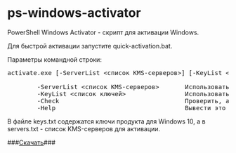 # ps-windows-activator
PowerShell Windows Activator - скрипт для активации Windows.

Для быстрой активации запустите quick-activation.bat.

Параметры командной строки:
<pre>
activate.exe [-ServerList <список KMS-серверов>] [-KeyList <список ключей>] [-Check] [-Help]

        -ServerList <список KMS-серверов>       Использовать указанный файл со списком KMS-серверов.
        -KeyList <список ключей>                Использовать указанный файл со списком ключей.
        -Check                                  Проверить, активирована ли Windows. Возвращает код выхода 0, если система активирована, и 1, если нет.
        -Help                                   Вывести это сообщение.
</pre>

В файле keys.txt содержатся ключи продукта для Windows 10, а в servers.txt - список KMS-серверов для активации.

###[Скачать](https://github.com/nekit270/ps-windows-activator/archive/refs/heads/main.zip)###
